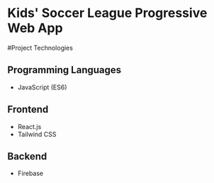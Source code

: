 # Kids' Soccer League Progressive Web App

#Project Technologies

## Programming Languages
- JavaScript (ES6)

## Frontend
- React.js
- Tailwind CSS

## Backend
- Firebase